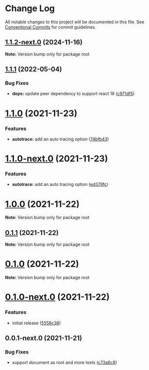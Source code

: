 # Change Log

All notable changes to this project will be documented in this file.
See [Conventional Commits](https://conventionalcommits.org) for commit guidelines.

## [1.1.2-next.0](https://github.com/matzehecht/generic-user-tracking/compare/v1.1.1...v1.1.2-next.0) (2024-11-16)

**Note:** Version bump only for package root

## [1.1.1](https://github.com/matzehecht/generic-user-tracking/compare/v1.1.0...v1.1.1) (2022-05-04)

### Bug Fixes

- **deps:** update peer dependency to support react 18 ([c971df5](https://github.com/matzehecht/generic-user-tracking/commit/c971df5281215f0b68914cd344df66fba95a6027))

# [1.1.0](https://github.com/matzehecht/generic-user-tracking/compare/v1.0.0...v1.1.0) (2021-11-23)

### Features

- **autotrace:** add an auto tracing option ([74bfb43](https://github.com/matzehecht/generic-user-tracking/commit/74bfb434034f5cb309e13ae6eb6e8554c12f4090))

# [1.1.0-next.0](https://github.com/matzehecht/generic-user-tracking/compare/v1.0.0...v1.1.0-next.0) (2021-11-23)

### Features

- **autotrace:** add an auto tracing option ([ed379fc](https://github.com/matzehecht/generic-user-tracking/commit/ed379fca4f62dec3ca778368a6bfaeb3761c3062))

# [1.0.0](https://github.com/matzehecht/generic-user-tracking/compare/v0.1.0-next.0...v1.0.0) (2021-11-22)

**Note:** Version bump only for package root

## [0.1.1](https://github.com/matzehecht/generic-user-tracking/compare/v0.1.0-next.0...v0.1.1) (2021-11-22)

**Note:** Version bump only for package root

# [0.1.0](https://github.com/matzehecht/generic-user-tracking/compare/v0.1.0-next.0...v0.1.0) (2021-11-22)

**Note:** Version bump only for package root

# [0.1.0-next.0](https://github.com/matzehecht/generic-user-tracking/compare/v0.0.1-next.0...v0.1.0-next.0) (2021-11-22)

### Features

- initial release ([5558c38](https://github.com/matzehecht/generic-user-tracking/commit/5558c38e49c8fa9f2798aef054833247da0ea561))

## 0.0.1-next.0 (2021-11-21)

### Bug Fixes

- support document as root and more tests ([c73a6c8](https://github.com/matzehecht/generic-user-tracking/commit/c73a6c8f0c57c211d5c270cba2b7793048436345))
